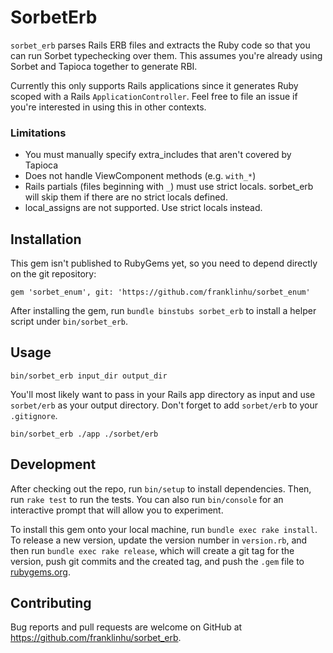 # SorbetErb

`sorbet_erb` parses Rails ERB files and extracts the Ruby code so that
you can run Sorbet typechecking over them. This assumes you're already
using Sorbet and Tapioca together to generate RBI.

Currently this only supports Rails applications since it generates Ruby
scoped with a Rails `ApplicationController`. Feel free to file an issue
if you're interested in using this in other contexts.

### Limitations
- You must manually specify extra_includes that aren't covered by Tapioca
- Does not handle ViewComponent methods (e.g. `with_*`)
- Rails partials (files beginning with `_`) must use strict locals.
  sorbet_erb will skip them if there are no strict locals defined.
- local_assigns are not supported. Use strict locals instead.

## Installation

This gem isn't published to RubyGems yet, so you need to depend
directly on the git repository:

```
gem 'sorbet_enum', git: 'https://github.com/franklinhu/sorbet_enum'
```

After installing the gem, run `bundle binstubs sorbet_erb` to install
a helper script under `bin/sorbet_erb`.

## Usage

```
bin/sorbet_erb input_dir output_dir
```

You'll most likely want to pass in your Rails app directory as input
and use `sorbet/erb` as your output directory. Don't forget to add
`sorbet/erb` to your `.gitignore`.

```
bin/sorbet_erb ./app ./sorbet/erb
```


## Development

After checking out the repo, run `bin/setup` to install dependencies. Then, run `rake test` to run the tests. You can also run `bin/console` for an interactive prompt that will allow you to experiment.

To install this gem onto your local machine, run `bundle exec rake install`. To release a new version, update the version number in `version.rb`, and then run `bundle exec rake release`, which will create a git tag for the version, push git commits and the created tag, and push the `.gem` file to [rubygems.org](https://rubygems.org).

## Contributing

Bug reports and pull requests are welcome on GitHub at https://github.com/franklinhu/sorbet_erb.
